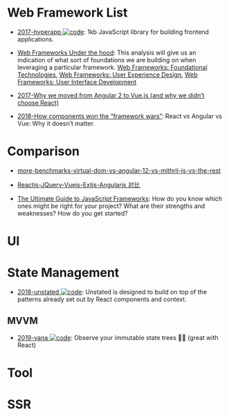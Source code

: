 # Web Framework List

- [2017-hyperapp ![code](https://ng-tech.icu/assets/code.svg)](https://github.com/hyperapp/hyperapp): 1kb JavaScript library for building frontend applications.

- [Web Frameworks Under the hood](https://parg.co/b1h): This analysis will give us an indication of what sort of foundations we are building on when leveraging a particular framework. [Web Frameworks: Foundational Technologies](https://parg.co/b14), [Web Frameworks: User Experience Design](https://www.sitepen.com/blog/2017/06/27/web-frameworks-user-experience-design/), [Web Frameworks: User Interface Development](https://parg.co/b1R)

- [2017-Why we moved from Angular 2 to Vue.js (and why we didn’t choose React)](https://parg.co/bxB)

- [2018-How components won the “framework wars”](https://hackernoon.com/how-components-won-the-framework-wars-e40abd38668b?source=linkShare-fe48c4221a4c-1525105934): React vs Angular vs Vue: Why it doesn’t matter.

# Comparison

- [more-benchmarks-virtual-dom-vs-angular-12-vs-mithril-js-vs-the-rest](https://auth0.com/blog/2016/01/07/more-benchmarks-virtual-dom-vs-angular-12-vs-mithril-js-vs-the-rest/)

- [Reactjs-JQuery-Vuejs-Extjs-Angularjs 对比](http://www.cnblogs.com/iamzhanglei/p/4481521.html)

- [The Ultimate Guide to JavaScript Frameworks](https://parg.co/UJm): How do you know which ones might be right for your project? What are their strengths and weaknesses? How do you get started?

# UI

# State Management

- [2018-unstated ![code](https://ng-tech.icu/assets/code.svg)](https://github.com/thejameskyle/unstated): Unstated is designed to build on top of the patterns already set out by React components and context.

## MVVM

- [2019-vana ![code](https://ng-tech.icu/assets/code.svg)](https://github.com/alloc/vana): Observe your immutable state trees 🌲👀 (great with React)

# Tool

# SSR
